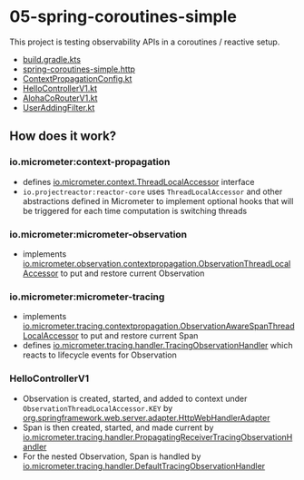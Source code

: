 # 05-spring-coroutines-simple

This project is testing observability APIs in a coroutines / reactive setup.

* [build.gradle.kts](build.gradle.kts)
* [spring-coroutines-simple.http](spring-coroutines-simple.http)
* [ContextPropagationConfig.kt](src/main/kotlin/me/ilya40umov/observability/config/ContextPropagationConfig.kt)
* [HelloControllerV1.kt](src/main/kotlin/me/ilya40umov/observability/HelloControllerV1.kt)
* [AlohaCoRouterV1.kt](src/main/kotlin/me/ilya40umov/observability/AlohaCoRouterV1.kt)
* [UserAddingFilter.kt](src/main/kotlin/me/ilya40umov/observability/UserAddingFilter.kt)

## How does it work?

### io.micrometer:context-propagation

* defines [io.micrometer.context.ThreadLocalAccessor](https://github.com/micrometer-metrics/context-propagation/blob/main/context-propagation/src/main/java/io/micrometer/context/ThreadLocalAccessor.java) interface
* `io.projectreactor:reactor-core` uses `ThreadLocalAccessor` and other abstractions defined in Micrometer to implement optional hooks that will be triggered for each time computation is switching threads

### io.micrometer:micrometer-observation

* implements [io.micrometer.observation.contextpropagation.ObservationThreadLocalAccessor](https://github.com/micrometer-metrics/micrometer/blob/main/micrometer-observation/src/main/java/io/micrometer/observation/contextpropagation/ObservationThreadLocalAccessor.java) to put and restore current Observation

### io.micrometer:micrometer-tracing

* implements [io.micrometer.tracing.contextpropagation.ObservationAwareSpanThreadLocalAccessor](https://github.com/micrometer-metrics/tracing/blob/main/micrometer-tracing/src/main/java/io/micrometer/tracing/contextpropagation/ObservationAwareSpanThreadLocalAccessor.java) to put and restore current Span
* defines [io.micrometer.tracing.handler.TracingObservationHandler](https://github.com/micrometer-metrics/tracing/blob/main/micrometer-tracing/src/main/java/io/micrometer/tracing/handler/TracingObservationHandler.java) which reacts to lifecycle events for Observation

### HelloControllerV1

* Observation is created, started, and added to context under `ObservationThreadLocalAccessor.KEY` by [org.springframework.web.server.adapter.HttpWebHandlerAdapter](https://github.com/spring-projects/spring-framework/blob/main/spring-web/src/main/java/org/springframework/web/server/adapter/HttpWebHandlerAdapter.java)
* Span is then created, started, and made current by [io.micrometer.tracing.handler.PropagatingReceiverTracingObservationHandler](https://github.com/micrometer-metrics/tracing/blob/main/micrometer-tracing/src/main/java/io/micrometer/tracing/handler/PropagatingReceiverTracingObservationHandler.java)
* For the nested Observation, Span is handled by [io.micrometer.tracing.handler.DefaultTracingObservationHandler](https://github.com/micrometer-metrics/tracing/blob/main/micrometer-tracing/src/main/java/io/micrometer/tracing/handler/DefaultTracingObservationHandler.java) 